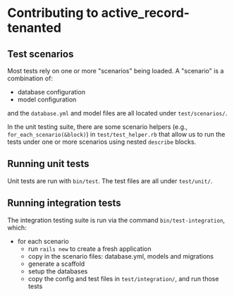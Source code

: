 
# Contributing to active_record-tenanted

## Test scenarios

Most tests rely on one or more "scenarios" being loaded. A "scenario" is a combination of:

- database configuration
- model configuration

and the `database.yml` and model files are all located under `test/scenarios/`.

In the unit testing suite, there are some scenario helpers (e.g., `for_each_scenario(&block)`) in `test/test_helper.rb` that allow us to run the tests under one or more scenarios using nested `describe` blocks.


## Running unit tests

Unit tests are run with `bin/test`. The test files are all under `test/unit/`.


## Running integration tests

The integration testing suite is run via the command `bin/test-integration`, which:

- for each scenario
  - run `rails new` to create a fresh application
  - copy in the scenario files: database.yml, models and migrations
  - generate a scaffold
  - setup the databases
  - copy the config and test files in `test/integration/`, and run those tests
